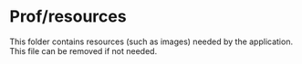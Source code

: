 # Prof/resources

This folder contains resources (such as images) needed by the application. This file can
be removed if not needed.
